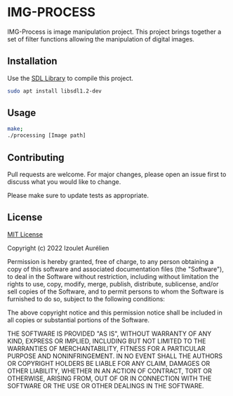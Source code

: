 # IMG-PROCESS

IMG-Process is image manipulation project. This project brings together a set of filter functions allowing the manipulation of digital images. 

## Installation

Use the [SDL Library](https://pip.pypa.io/en/stable/) to compile this project.

```bash
sudo apt install libsdl1.2-dev
```

## Usage

```sh
make;
./processing [Image path]
```

## Contributing
Pull requests are welcome. For major changes, please open an issue first to discuss what you would like to change.

Please make sure to update tests as appropriate.

## License
[MIT License](https://choosealicense.com/licenses/mit/)

Copyright (c) 2022 Izoulet Aurélien

Permission is hereby granted, free of charge, to any person obtaining a copy
of this software and associated documentation files (the "Software"), to deal
in the Software without restriction, including without limitation the rights
to use, copy, modify, merge, publish, distribute, sublicense, and/or sell
copies of the Software, and to permit persons to whom the Software is
furnished to do so, subject to the following conditions:

The above copyright notice and this permission notice shall be included in all
copies or substantial portions of the Software.

THE SOFTWARE IS PROVIDED "AS IS", WITHOUT WARRANTY OF ANY KIND, EXPRESS OR
IMPLIED, INCLUDING BUT NOT LIMITED TO THE WARRANTIES OF MERCHANTABILITY,
FITNESS FOR A PARTICULAR PURPOSE AND NONINFRINGEMENT. IN NO EVENT SHALL THE
AUTHORS OR COPYRIGHT HOLDERS BE LIABLE FOR ANY CLAIM, DAMAGES OR OTHER
LIABILITY, WHETHER IN AN ACTION OF CONTRACT, TORT OR OTHERWISE, ARISING FROM,
OUT OF OR IN CONNECTION WITH THE SOFTWARE OR THE USE OR OTHER DEALINGS IN THE
SOFTWARE.
